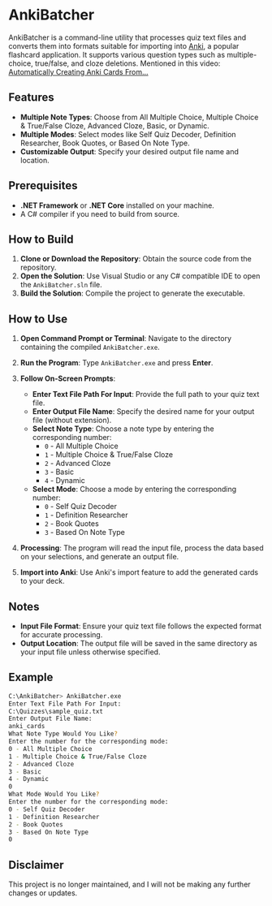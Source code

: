 # AnkiBatcher

AnkiBatcher is a command-line utility that processes quiz text files and converts them into formats suitable for importing into [Anki](https://apps.ankiweb.net/), a popular flashcard application. It supports various question types such as multiple-choice, true/false, and cloze deletions. Mentioned in this video: [Automatically Creating Anki Cards From...](https://youtu.be/_TE0wwT5-6M)

## Features

- **Multiple Note Types**: Choose from All Multiple Choice, Multiple Choice & True/False Cloze, Advanced Cloze, Basic, or Dynamic.
- **Multiple Modes**: Select modes like Self Quiz Decoder, Definition Researcher, Book Quotes, or Based On Note Type.
- **Customizable Output**: Specify your desired output file name and location.

## Prerequisites

- **.NET Framework** or **.NET Core** installed on your machine.
- A C# compiler if you need to build from source.

## How to Build

1. **Clone or Download the Repository**: Obtain the source code from the repository.
2. **Open the Solution**: Use Visual Studio or any C# compatible IDE to open the `AnkiBatcher.sln` file.
3. **Build the Solution**: Compile the project to generate the executable.

## How to Use

1. **Open Command Prompt or Terminal**: Navigate to the directory containing the compiled `AnkiBatcher.exe`.
2. **Run the Program**: Type `AnkiBatcher.exe` and press **Enter**.
3. **Follow On-Screen Prompts**:

   - **Enter Text File Path For Input**: Provide the full path to your quiz text file.
   - **Enter Output File Name**: Specify the desired name for your output file (without extension).
   - **Select Note Type**: Choose a note type by entering the corresponding number:
     - `0` - All Multiple Choice
     - `1` - Multiple Choice & True/False Cloze
     - `2` - Advanced Cloze
     - `3` - Basic
     - `4` - Dynamic
   - **Select Mode**: Choose a mode by entering the corresponding number:
     - `0` - Self Quiz Decoder
     - `1` - Definition Researcher
     - `2` - Book Quotes
     - `3` - Based On Note Type

4. **Processing**: The program will read the input file, process the data based on your selections, and generate an output file.
5. **Import into Anki**: Use Anki's import feature to add the generated cards to your deck.

## Notes

- **Input File Format**: Ensure your quiz text file follows the expected format for accurate processing.
- **Output Location**: The output file will be saved in the same directory as your input file unless otherwise specified.

## Example

```bash
C:\AnkiBatcher> AnkiBatcher.exe
Enter Text File Path For Input:
C:\Quizzes\sample_quiz.txt
Enter Output File Name:
anki_cards
What Note Type Would You Like?
Enter the number for the corresponding mode:
0 - All Multiple Choice
1 - Multiple Choice & True/False Cloze
2 - Advanced Cloze
3 - Basic
4 - Dynamic
0
What Mode Would You Like?
Enter the number for the corresponding mode:
0 - Self Quiz Decoder
1 - Definition Researcher
2 - Book Quotes
3 - Based On Note Type
0
```

## Disclaimer
This project is no longer maintained, and I will not be making any further changes or updates.
